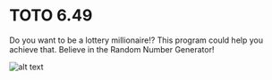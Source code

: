 # TOTO 6.49

Do you want to be a lottery millionaire!? This program could help you achieve that. Believe in the Random Number Generator!

![alt text]()

